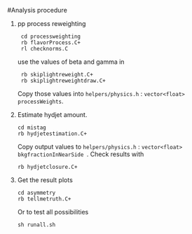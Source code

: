 #Analysis procedure

1. pp process reweighting

    ```
	 cd processweighting
	 rb flavorProcess.C+
	 rl checknorms.C
    ```
    use the values of beta and gamma in

    ```
	 rb skiplightreweight.C+
	 rb skiplightreweightdraw.C+
    ```
	Copy those values into `helpers/physics.h` : `vector<float> processWeights`.

2. Estimate hydjet amount.

	```
	cd mistag
	rb hydjetestimation.C+
	```
	Copy output values to `helpers/physics.h` : `vector<float> bkgfractionInNearSide `.
	Check results with
	
	```
	rb hydjetclosure.C+
	```
	
3. Get the result plots

	```
	cd asymmetry
	rb tellmetruth.C+
	```
	
	Or to test all possibilities
	
	```
	sh runall.sh
	```